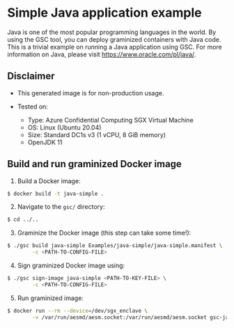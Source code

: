 # Simple Java application example

Java is one of the most popular programming languages in the world. By using the GSC tool, you can
deploy graminized containers with Java code. This is a trivial example on running
a Java application using GSC. For more information on Java, please visit
https://www.oracle.com/pl/java/.

## Disclaimer

* This generated image is for non-production usage.

* Tested on:
  - Type: Azure Confidential Computing SGX Virtual Machine
  - OS: Linux (Ubuntu 20.04)
  - Size: Standard DC1s v3 (1 vCPU, 8 GiB memory)
  - OpenJDK 11

## Build and run graminized Docker image

1. Build a Docker image:

```bash
$ docker build -t java-simple .
```

2. Navigate to the `gsc/` directory:

```bash
$ cd ../..
```

3. Graminize the Docker image (this step can take some time!):

```bash
$ ./gsc build java-simple Examples/java-simple/java-simple.manifest \
        -c <PATH-TO-CONFIG-FILE>
```

4. Sign graminized Docker image using:

```bash
$ ./gsc sign-image java-simple <PATH-TO-KEY-FILE> \
        -c <PATH-TO-CONFIG-FILE>
```

5. Run graminized image: 

```bash
$ docker run --rm --device=/dev/sgx_enclave \
        -v /var/run/aesmd/aesm.socket:/var/run/aesmd/aesm.socket gsc-java-simple
```
